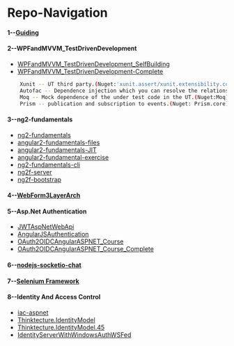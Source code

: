 # Repo-Navigation

#### 1--[Guiding](https://github.com/Wwawawa/Guiding)
#### 2--WPFandMVVM_TestDrivenDevelopment
* [WPFandMVVM_TestDrivenDevelopment_SelfBuilding](https://github.com/Wwawawa/WPFandMVVM_TestDrivenDevelopment_SelfBuilding)
* [WPFandMVVM_TestDrivenDevelopment-Complete](https://github.com/Wwawawa/WPFandMVVM_TestDrivenDevelopment-Complete)
```sh
    Xunit -- UT third party.(Nuget:'xunit.assert/xunit.extensibility.core/xunit.extensibility.execution/xunit.abstractions or xunit(sometime maybe not available)' and 'xunit.runner.visualstudio')
    Autofac -- Dependence injection which you can resolve the relationship between all dependence in a container file, uncoupling every dependence libraries.(Nuget: Autofac)
    Moq -- Mock dependence of the under test code in the UT.(Nuget:Moq)
    Prism -- publication and subscription to events.(Nuget: Prism.core)
```
#### 3--ng2-fundamentals
* [ng2-fundamentals](https://github.com/Wwawawa/ng2-fundamentals)
* [angular2-fundamentals-files](https://github.com/Wwawawa/angular2-fundamentals-files)
* [angular2-fundamentals-JIT](https://github.com/Wwawawa/angular2-fundamentals-Completing)
* [angular2-fundamental-exercise](https://github.com/Wwawawa/angular2-fundamental-exercise)
* [ng2-fundamentals-cli](https://github.com/Wwawawa/ng2-fundamentals-cli)
* [ng2f-server](https://github.com/Wwawawa/ng2f-server)
* [ng2f-bootstrap](https://github.com/Wwawawa/ng2f-bootstrap)
#### 4--[WebForm3LayerArch](https://github.com/Wwawawa/WebForm3LayerArch)
#### 5--Asp.Net Authentication
* [JWTAspNetWebApi](https://github.com/Wwawawa/JWTAspNetWebApi)
* [AngularJSAuthentication](https://github.com/Wwawawa/AngularJSAuthentication)
* [OAuth2OIDCAngularASPNET_Course](https://github.com/Wwawawa/OAuth2OIDCAngularASPNET_Course)
* [OAuth2OIDCAngularASPNET_Course_Complete](https://github.com/Wwawawa/OAuth2OIDCAngularASPNET_Course_Complete)
#### 6--[nodejs-socketio-chat](https://github.com/Wwawawa/nodejs-socketio-chat)
#### 7--[Selenium Framework](https://github.com/Wwawawa/CucumberJVMExamples)
#### 8--Identity And Access Control
* [iac-aspnet](https://github.com/Wwawawa/iac-aspnet)
* [Thinktecture.IdentityModel](https://github.com/Wwawawa/Thinktecture.IdentityModel)
* [Thinktecture.IdentityModel.45](https://github.com/Wwawawa/Thinktecture.IdentityModel.45)
* [IdentityServerWithWindowsAuthWSFed](https://github.com/Wwawawa/IdentityServerWithWindowsAuthWSFed)
